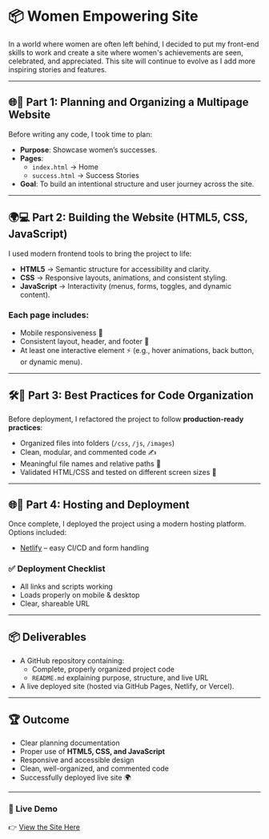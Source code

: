 # 📦 Women Empowering Site  

In a world where women are often left behind, I decided to put my front-end skills to work and create a site where women's achievements are seen, celebrated, and appreciated. This site will continue to evolve as I add more inspiring stories and features.  

---

## 🌐🎯 Part 1: Planning and Organizing a Multipage Website  
Before writing any code, I took time to plan:  

- **Purpose**: Showcase women’s successes.  
- **Pages**:  
  - `index.html` → Home  
  - `success.html` → Success Stories  
- **Goal**: To build an intentional structure and user journey across the site.  

---

## 🌍💻 Part 2: Building the Website (HTML5, CSS, JavaScript)  

I used modern frontend tools to bring the project to life:  

- **HTML5** → Semantic structure for accessibility and clarity.  
- **CSS** → Responsive layouts, animations, and consistent styling.  
- **JavaScript** → Interactivity (menus, forms, toggles, and dynamic content).  

### Each page includes:  
- Mobile responsiveness 📱  
- Consistent layout, header, and footer 🎨  
- At least one interactive element ⚡ (e.g., hover animations, back button, or dynamic menu).  

---

## 🛠️🚀 Part 3: Best Practices for Code Organization  

Before deployment, I refactored the project to follow **production-ready practices**:  

- Organized files into folders (`/css`, `/js`, `/images`)  
- Clean, modular, and commented code ✍️  
- Meaningful file names and relative paths 📂  
- Validated HTML/CSS and tested on different screen sizes 📐  

---

## 🌐🚀 Part 4: Hosting and Deployment  

Once complete, I deployed the project using a modern hosting platform. Options included:  

- [Netlify](https://www.netlify.com/) – easy CI/CD and form handling  


### ✅ Deployment Checklist  
- All links and scripts working  
- Loads properly on mobile & desktop  
- Clear, shareable URL  

---

## 📦 Deliverables  

- A GitHub repository containing:  
  - Complete, properly organized project code  
  - `README.md` explaining purpose, structure, and live URL  
- A live deployed site (hosted via GitHub Pages, Netlify, or Vercel).  

---

## 🏆 Outcome  

- Clear planning documentation  
- Proper use of **HTML5, CSS, and JavaScript**  
- Responsive and accessible design  
- Clean, well-organized, and commented code  
- Successfully deployed live site 🌍  

---

### 🔗 Live Demo  
👉 [View the Site Here](https://empowering-women.netlify.app) 
